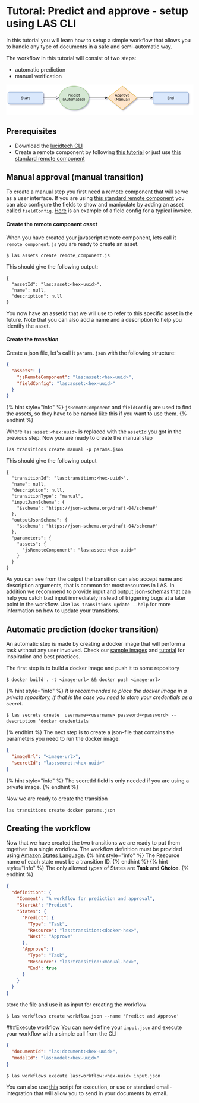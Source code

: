 
# Tutoral: Predict and approve - setup using LAS CLI 

In this tutorial you will learn how to setup a simple workflow that 
allows you to handle any type of documents in a safe and semi-automatic way.


The workflow in this tutorial will consist of two steps:
* automatic prediction
* manual verification 

![Workflow](../.gitbook/assets/simple-workflow.png)
## Prerequisites
* Download the [lucidtech CLI](https://github.com/LucidtechAI/las-cli)
* Create a remote component by following [this tutorial](setup_approve_view.md) or just use 
[this standard remote component](https://github.com/LucidtechAI/las-docs/tree/master/tutorials/simple-demo/backend/src/Invoice/assets/jsRemoteComponent.js)


## Manual approval (manual transition)
To create a manual step you first need a remote component that will serve 
as a user interface. If you are using [this standard remote component](https://github.com/LucidtechAI/las-docs/tree/master/tutorials/simple-demo/backend/src/Invoice/assets/jsRemoteComponent.js)
you can also configure the fields to show and manipulate by adding an asset called `fieldConfig`. 
[Here](https://github.com/LucidtechAI/las-docs/tree/master/tutorials/simple-demo/backend/src/Invoice/assets/fieldConfig.json)
is an example of a field config for a typical invoice.


#### Create the remote component *asset*
When you have created your javascript remote component, 
lets call it `remote_component.js` you are ready to create an asset.
```commandline
$ las assets create remote_component.js
```
This should give the following output:
```commandline
{
  "assetId": "las:asset:<hex-uuid>",
  "name": null,
  "description": null
}
```
You now have an assetId that we will use to refer to this specific asset in the future. 
Note that you can also add a name and a description to help you identify the asset.


#### Create the *transition*
Create a json file, let's call it `params.json` with the following structure:
```json
{
  "assets": {
    "jsRemoteComponent": "las:asset:<hex-uuid>", 
    "fieldConfig": "las:asset:<hex-uuid>"
  }
}
```
{% hint style="info" %}
`jsRemoteComponent` and `fieldConfig` are used to find the assets, 
so they have to be named like this if you want to use them.
{% endhint %}

Where `las:asset:<hex:uuid>` is replaced with the `assetId` you got in the previous step.
Now you are ready to create the manual step
```commandline
las transitions create manual -p params.json
```
This should give the following output
```commandline 
{
  "transitionId": "las:transition:<hex-uuid>",
  "name": null,
  "description": null,
  "transitionType": "manual",
  "inputJsonSchema": {
    "$schema": "https://json-schema.org/draft-04/schema#"
  },
  "outputJsonSchema": {
    "$schema": "https://json-schema.org/draft-04/schema#"
  },
  "parameters": {
    "assets": {
      "jsRemoteComponent": "las:asset:<hex-uuid>"    
    }
  }
}
``` 
As you can see from the output the transition can also accept name and description arguments, 
that is common for most resources in LAS.
In addition we recommend to provide input and output [json-schemas](https://json-schema.org/understanding-json-schema/) 
that can help you catch bad input immediately instead of triggering bugs at a later point in the workflow. 
Use `las transitions update --help` for more information on how to update your transitions.


## Automatic prediction (docker transition)
An automatic step is made by creating a docker image that will perform a task without any user involved. 
Check our [sample images](https://github.com/LucidtechAI/las-docs/tree/master/docker-image-samples) and 
[tutorial](create_your_own_docker_transition.md)
for inspiration and best practices. 

The first step is to build a docker image and push it to some repository
```commandline
$ docker build . -t <image-url> && docker push <image-url>
```

{% hint style="info" %}
*It is recommended to place the docker image in a private repository, 
if that is the case you need to store your credentials as a secret.*
```commandline
$ las secrets create  username=<username> password=<password> --description 'docker credentials'
```
{% endhint %}
The next step is to create a json-file that contains the parameters you need to run the docker image.

```json
{
  "imageUrl": "<image-url>",
  "secretId": "las:secret:<hex-uuid>"
}
```
{% hint style="info" %}
The secretId field is only needed if you are using a private image.
{% endhint %}

Now we are ready to create the transition
```commandline 
las transitions create docker params.json
```

## Creating the workflow
Now that we have created the two transitions we are ready to put them 
together in a single workflow. The workflow definition must be provided using 
[Amazon States Language](https://docs.aws.amazon.com/step-functions/latest/dg/concepts-amazon-states-language.html).
{% hint style="info" %}
The Resource name of each state must be a transition ID.
{% endhint %}
{% hint style="info" %}
The only allowed *types* of States are **Task** and **Choice**.
{% endhint %}


```json
{
  "definition": {
    "Comment": "A workflow for prediction and approval", 
    "StartAt": "Predict",
    "States": {
      "Predict": {
        "Type": "Task",
        "Resource": "las:transition:<docker-hex>",
        "Next": "Approve" 
      },
      "Approve": {
        "Type": "Task",
        "Resource": "las:transition:<manual-hex>",
        "End": true
      }
    }   
  }
}
```

store the file and use it as input for creating the workflow
```commandline
$ las workflows create workflow.json --name 'Predict and Approve' 
```

###Execute workflow
You can now define your `input.json` and execute your workflow with a simple call from the CLI
```json
{
  "documentId": "las:document:<hex-uuid>",
  "modelId": "las:model:<hex-uuid>"
}
```
```commandline
$ las workflows execute las:workflow:<hex-uuid> input.json 
```
You can also use [this](simple-demo/start_execution.py) script for execution, 
or use or standard email-integration that will allow you to send in your documents by email. 
 

